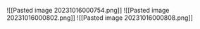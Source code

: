![[Pasted image 20231016000754.png]]
![[Pasted image 20231016000802.png]]
![[Pasted image 20231016000808.png]]
